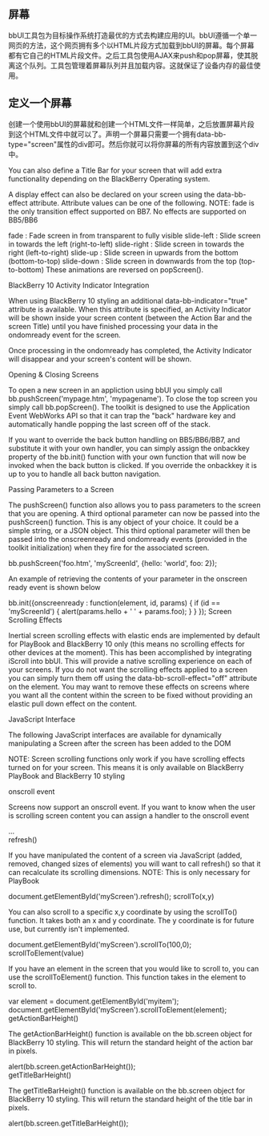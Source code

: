 屏幕
-

bbUI工具包为目标操作系统打造最优的方式去构建应用的UI。bbUI遵循一个单一网页的方法，这个网页拥有多个以HTML片段方式加载到bbUI的屏幕。每个屏幕都有它自己的HTML片段文件。之后工具包使用AJAX来push和pop屏幕，使其脱离这个队列。工具包管理着屏幕队列并且加载内容。这就保证了设备内存的最佳使用。

定义一个屏幕
-

创建一个使用bbUI的屏幕就和创建一个HTML文件一样简单，之后放置屏幕片段到这个HTML文件中就可以了。声明一个屏幕只需要一个拥有data-bb-type="screen"属性的div即可。然后你就可以将你屏幕的所有内容放置到这个div中。

You can also define a Title Bar for your screen that will add extra functionality depending on the BlackBerry Operating system.

A display effect can also be declared on your screen using the data-bb-effect attribute. Attribute values can be one of the following. NOTE: fade is the only transition effect supported on BB7. No effects are supported on BB5/BB6

fade : Fade screen in from transparent to fully visible
slide-left : Slide screen in towards the left (right-to-left)
slide-right : Slide screen in towards the right (left-to-right)
slide-up : Slide screen in upwards from the bottom (bottom-to-top)
slide-down : Slide screen in downwards from the top (top-to-bottom)
These animations are reversed on popScreen().

BlackBerry 10 Activity Indicator Integration

When using BlackBerry 10 styling an additional data-bb-indicator="true" attribute is available. When this attribute is specified, an Activity Indicator will be shown inside your screen content (between the Action Bar and the screen Title) until you have finished processing your data in the ondomready event for the screen.

Once processing in the ondomready has completed, the Activity Indicator will disappear and your screen's content will be shown.

<div data-bb-type="screen" data-bb-indicator="true">

</div>
Opening & Closing Screens

To open a new screen in an appliction using bbUI you simply call bb.pushScreen('mypage.htm', 'mypagename'). To close the top screen you simply call bb.popScreen(). The toolkit is designed to use the Application Event WebWorks API so that it can trap the "back" hardware key and automatically handle popping the last screen off of the stack.

If you want to override the back button handling on BB5/BB6/BB7, and substitute it with your own handler, you can simply assign the onbackkey property of the bb.init() function with your own function that will now be invoked when the back button is clicked. If you override the onbackkey it is up to you to handle all back button navigation.

<html>
    <head>
        <link  rel="stylesheet" type="text/css" href="bbui.css"></link>
        <script type="text/javascript" src="bbui.js"></script>
        <script type="text/javascript" src="cordova.js"></script>
        <script type="text/javascript">
          document.addEventListener('webworksready', function(e) {
              bb.init();
              // Open our first screen
              bb.pushScreen('firstScreen.htm', 'firstScreen');
          }, false);
        </script>
    </head>
    <body>  
    </body>
</html>
Passing Parameters to a Screen

The pushScreen() function also allows you to pass parameters to the screen that you are opening. A third optional parameter can now be passed into the pushScreen() function. This is any object of your choice. It could be a simple string, or a JSON object. This third optional parameter will then be passed into the onscreenready and ondomready events (provided in the toolkit initialization) when they fire for the associated screen.

bb.pushScreen('foo.htm', 'myScreenId', {hello: 'world', foo: 2});

An example of retrieving the contents of your parameter in the onscreen ready event is shown below

bb.init({onscreenready : function(element, id, params) {
                if (id == 'myScreenId') {
                      alert(params.hello + ' ' + params.foo);
                } 
          }
         });
Screen Scrolling Effects

Inertial screen scrolling effects with elastic ends are implemented by default for PlayBook and BlackBerry 10 only (this means no scrolling effects for other devices at the moment). This has been accomplished by integrating iScroll into bbUI.
This will provide a native scrolling experience on each of your screens. If you do not want the scrolling effects applied to a screen you can simply turn them off using the data-bb-scroll-effect="off" attribute on the <screen> element. You may want to remove these effects on screens where you want all the content within the screen to be fixed without providing an elastic pull down effect on the content.

<div data-bb-type="screen" data-bb-scroll-effect="off">

</div>
JavaScript Interface

The following JavaScript interfaces are available for dynamically manipulating a Screen after the screen has been added to the DOM

NOTE: Screen scrolling functions only work if you have scrolling effects turned on for your screen. This means it is only available on BlackBerry PlayBook and BlackBerry 10 styling

onscroll event

Screens now support an onscroll event. If you want to know when the user is scrolling screen content you can assign a handler to the onscroll event

<div data-bb-type="screen" onscroll="doSomething()">
...
</div>
refresh()

If you have manipulated the content of a screen via JavaScript (added, removed, changed sizes of elements) you will want to call refresh() so that it can recalculate its scrolling dimensions. NOTE: This is only necessary for PlayBook

document.getElementById('myScreen').refresh();
scrollTo(x,y)

You can also scroll to a specific x,y coordinate by using the scrollTo() function. It takes both an x and y coordinate. The y coordinate is for future use, but currently isn't implemented.

document.getElementById('myScreen').scrollTo(100,0);
scrollToElement(value)

If you have an element in the screen that you would like to scroll to, you can use the scrollToElement() function. This function takes in the element to scroll to.

var element = document.getElementById('myitem');
document.getElementById('myScreen').scrollToElement(element);    
getActionBarHeight()

The getActionBarHeight() function is available on the bb.screen object for BlackBerry 10 styling. This will return the standard height of the action bar in pixels.

alert(bb.screen.getActionBarHeight());    
getTitleBarHeight()

The getTitleBarHeight() function is available on the bb.screen object for BlackBerry 10 styling. This will return the standard height of the title bar in pixels.

alert(bb.screen.getTitleBarHeight());    
